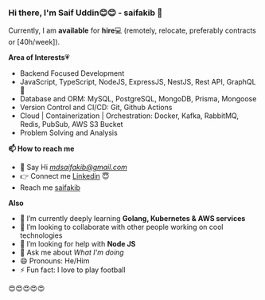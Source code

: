 ### Hi there, I'm Saif Uddin:blush::blush: - saifakib 👋

Currently, I am **available** for **hire**:computer: (remotely, relocate, preferably contracts or [40h/week]).

**Area of Interests**:heartpulse:
- Backend Focused Development
- JavaScript, TypeScript, NodeJS, ExpressJS, NestJS, Rest API, GraphQL :muscle:
- Database and ORM: MySQL, PostgreSQL, MongoDB, Prisma, Mongoose
- Version Control and CI/CD: Git, Github Actions
- Cloud | Containerization | Orchestration: Docker, Kafka, RabbitMQ, Redis, PubSub, AWS S3 Bucket
- Problem Solving and Analysis



**📫 How to reach me**
- :raising_hand: Say Hi *[mdsaifakib@gmail.com](https://mail.google.com/mail/u/0/#inbox?compose=new)*
- :point_right: Connect me [Linkedin](https://www.linkedin.com/in/saif-uddin-931a14151/) :innocent:
- Reach me [saifakib](https://saifakib.netlify.app/)


**Also**
<!-- - 🔭 I’m currently working on **Fintech based multi-service distributed system** -->
- 🌱 I’m currently deeply learning **Golang, Kubernetes & AWS services**
- 👯 I’m looking to collaborate with other people working on cool technologies
- 🤔 I’m looking for help with **Node JS**
- 💬 Ask me about *What I'm doing*
- 😄 Pronouns: He/Him
- ⚡ Fun fact: I love to play football


:heart_eyes::heart_eyes::heart_eyes::heart_eyes::heart_eyes:


<!-- <p align="center"> <img src="https://github-readme-stats.vercel.app/api?username=saifakib&show_icons=true&theme=gotham" alt="saifakib" />
  
  <img align="center" src="https://github-readme-stats.vercel.app/api/top-langs/?username=saifakib&layout=compact&theme=radical" alt="saifakib"/>
</a> -->



